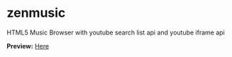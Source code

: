 zenmusic
========

HTML5 Music Browser with youtube search list api and youtube iframe api

<b>Preview:</b>
<a href="http://alex-red.github.io/zenmusic"> Here</a>
